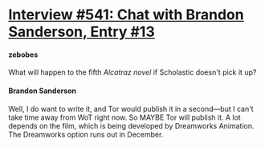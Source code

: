 # [Interview #541: Chat with Brandon Sanderson, Entry #13](https://www.theoryland.com/intvmain.php?i=541#13)

#### zebobes

What will happen to the fifth
*Alcatraz novel*
if Scholastic doesn't pick it up?

#### Brandon Sanderson

Well, I do want to write it, and Tor would publish it in a second—but I can't take time away from WoT right now. So MAYBE Tor will publish it. A lot depends on the film, which is being developed by Dreamworks Animation. The Dreamworks option runs out in December.

